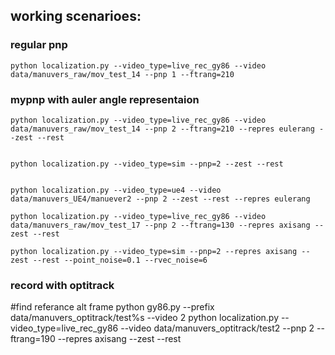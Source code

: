 ## working scenarioes:

### regular pnp

    python localization.py --video_type=live_rec_gy86 --video data/manuvers_raw/mov_test_14 --pnp 1 --ftrang=210

### mypnp with auler angle representaion

    python localization.py --video_type=live_rec_gy86 --video data/manuvers_raw/mov_test_14 --pnp 2 --ftrang=210 --repres eulerang --zest --rest


    python localization.py --video_type=sim --pnp=2 --zest --rest


    python localization.py --video_type=ue4 --video data/manuvers_UE4/manuever2 --pnp 2 --zest --rest --repres eulerang

    python localization.py --video_type=live_rec_gy86 --video data/manuvers_raw/mov_test_17 --pnp 2 --ftrang=130 --repres axisang --zest --rest

    python localization.py --video_type=sim --pnp=2 --repres axisang --zest --rest --point_noise=0.1 --rvec_noise=6


### record with optitrack

#find referance alt frame
python gy86.py --prefix data/manuvers_optitrack/test%s --video 2
python localization.py --video_type=live_rec_gy86 --video data/manuvers_optitrack/test2 --pnp 2 --ftrang=190 --repres axisang --zest --rest


